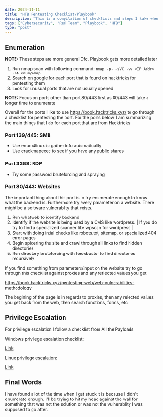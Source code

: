 ```yaml
---
date: 2024-11-11
title: "HTB Pentesting Checklist/Playbook"
description: "This is a compilation of checklists and steps I take when tackling a machine on HTB"
tags: ["Cybersecurity", "Red Team", "Playbook", "HTB"]
type: "post"
---
```


## Enumeration

**NOTE:** These steps are more general Ofc. Playbook gets more detailed later
1. Run nmap scan with following command: ```nmap -p- -sVC -vv <IP Addr> -oA enum/nmap```
2. Search on google for each port that is found on hacktricks for pentesting them
3. Look for unusual ports that are not usually opened

**NOTE:** Focus on ports other than port 80/443 first as 80/443 will take a longer time to enumerate

Overall for the ports I like to use https://book.hacktricks.xyz/ to go through a checklist for pentesting the port. For the ports below, I am summarizing the main things that I do for each port that are from Hacktricks

### Port 139/445: SMB

 - Use enum4linux to gather info automaticallly
 - Use crackmapexec to see if you have any public shares

### Port 3389: RDP

 - Try some password bruteforcing and spraying

### Port 80/443: Websites

 The important thing about this port is to try enumerate enough to know what the backend is. Furthermore try every parameter on a website. There might be a software vulnerablity that exists.

 1. Run whatweb to identify backend
 2. Identify if the website is being used by a CMS like wordpress. | If you do try to find a specialized scanner like wpscan for wordpress |
 3. Start with doing intial checks like robots.txt, sitemap, or specialized 404 error pages
 4. Begin spidering the site and crawl through all links to find hidden directories
 5. Run directory bruteforcing with feroxbuster to find directories recursively

 If you find something from parameters/input on the website try to go through this checklist against proxies and any reflected values you get:

https://book.hacktricks.xyz/pentesting-web/web-vulnerabilities-methodology 

The begining of the page is in regards to proxies, then any relected values you get back from the web, then search functions, forms, etc

## Privilege Escalation

For privilege escalation I follow a checklist from All the Payloads

Windows privilege escalation checklist:

[Link](https://swisskyrepo.github.io/InternalAllTheThings/redteam/escalation/windows-privilege-escalation/)

Linux privilege escalation:

[Link](https://swisskyrepo.github.io/InternalAllTheThings/redteam/escalation/linux-privilege-escalation/)

## Final Words

I have found a lot of the time when I get stuck it is because I didn't enumerate enough. I'll be trying to hit my head against the wall for something that was not the solution or was not the vulnerablity I was supposed to go after. 
